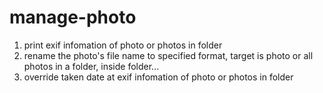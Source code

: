 # manage-photo
1. print exif infomation of photo or photos in folder
2. rename the photo's file name to specified format, target is photo or all photos in a folder, inside folder...
3. override taken date at exif infomation of photo or photos in folder
